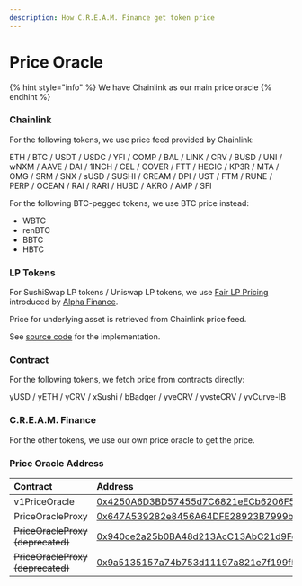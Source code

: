 ```yaml
---
description: How C.R.E.A.M. Finance get token price
---
```


# Price Oracle

{% hint style="info" %}
We have Chainlink as our main price oracle
{% endhint %}

### Chainlink

For the following tokens, we use price feed provided by Chainlink:

ETH / BTC / USDT / USDC / YFI / COMP / BAL / LINK / CRV / BUSD / UNI / wNXM / AAVE / DAI / 1INCH / CEL / COVER / FTT / HEGIC / KP3R / MTA / OMG / SRM / SNX / sUSD / SUSHI / CREAM / DPI / UST / FTM / RUNE / PERP / OCEAN / RAI / RARI / HUSD / AKRO / AMP / SFI

For the following BTC-pegged tokens, we use BTC price instead:

* WBTC
* renBTC
* BBTC
* HBTC

### LP Tokens

For SushiSwap LP tokens / Uniswap LP tokens, we use [Fair LP Pricing](https://blog.alphafinance.io/fair-lp-token-pricing/) introduced by [Alpha Finance](https://alphafinance.io/).

Price for underlying asset is retrieved from Chainlink price feed.

See [source code](https://github.com/CreamFi/compound-protocol/blob/master/contracts/PriceOracleProxy.sol#L288) for the implementation.

### Contract

For the following tokens, we fetch price from contracts directly:

yUSD / yETH / yCRV / xSushi / bBadger / yveCRV / yvsteCRV / yvCurve-IB

### C.R.E.A.M. Finance

For the other tokens, we use our own price oracle to get the price.

### Price Oracle Address

| Contract | Address |
| :--- | :--- |
| v1PriceOracle | [0x4250A6D3BD57455d7C6821eECb6206F507576cD2](https://etherscan.io/address/0x4250A6D3BD57455d7C6821eECb6206F507576cD2) |
| PriceOracleProxy | [0x647A539282e8456A64DFE28923B7999b66091488](https://etherscan.io/address/0x647a539282e8456a64dfe28923b7999b66091488#code) |
| ~~PriceOracleProxy \(deprecated\)~~ | [0x940ce2a25b0BA48d213AcC13AbC21d9Fee2Ed6Dd](https://etherscan.io/address/0x940ce2a25b0BA48d213AcC13AbC21d9Fee2Ed6Dd) |
| ~~PriceOracleProxy \(deprecated\)~~ | [0x9a5135157a74b753d11197a821e7f199f5b2fed0](https://etherscan.io/address/0x9a5135157a74b753d11197a821e7f199f5b2fed0) |

